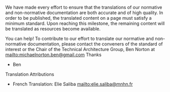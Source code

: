 We have made every effort to ensure that the translations of our normative and non-normative documentation are both accurate and of high quality. 
In order to be published, the translated content on a page must satisfy a minimum standard. Upon reaching this milestone, the remaining content will be translated as resources become available. 
  
You can help! To contribute to our effort to translate our normative and non-normative documentation, please contact the 
conveners of the standard of interest or the Chair of the Technical Architecture Group, Ben Norton at [mailto:michaelnorton.ben@gmail.com](michaelnorton.ben@gmail.com)
Thanks  
- Ben  
  
Translation Attributions  
* French Translation: Elie Saliba [mailto:elie.saliba@mnhn.fr](elie.saliba@mnhn.fr)  
